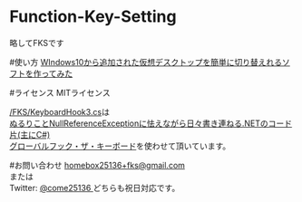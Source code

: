 # Function-Key-Setting
略してFKSです

#使い方
[WIndows10から追加された仮想デスクトップを簡単に切り替えれるソフトを作ってみた](http://qiita.com/homebox25136/items/444fd7a93f5f8a2dad7c)

#ライセンス
MITライセンス
  
[/FKS/KeyboardHook3.cs](https://github.com/homebox25136/Function-Key-Setting/blob/master/FKS/KeyboardHook3.cs)は  
[ぬるりことNullReferenceExceptionに怯えながら日々書き連ねる.NETのコード片(主にC#)  
グローバルフック・ザ・キーボード](http://hongliang.seesaa.net/article/7539988.html)を使わせて頂いています。

#お問い合わせ
homebox25136+fks@gmail.com  
または  
Twitter: [@come25136  ](https://twitter.com/come25136)
どちらも祝日対応です。
